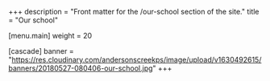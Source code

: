 +++
description = "Front matter for the /our-school section of the site."
title = "Our school"

[menu.main]
weight = 20

[cascade]
banner = "https://res.cloudinary.com/andersonscreekps/image/upload/v1630492615/banners/20180527-080406-our-school.jpg"
+++

